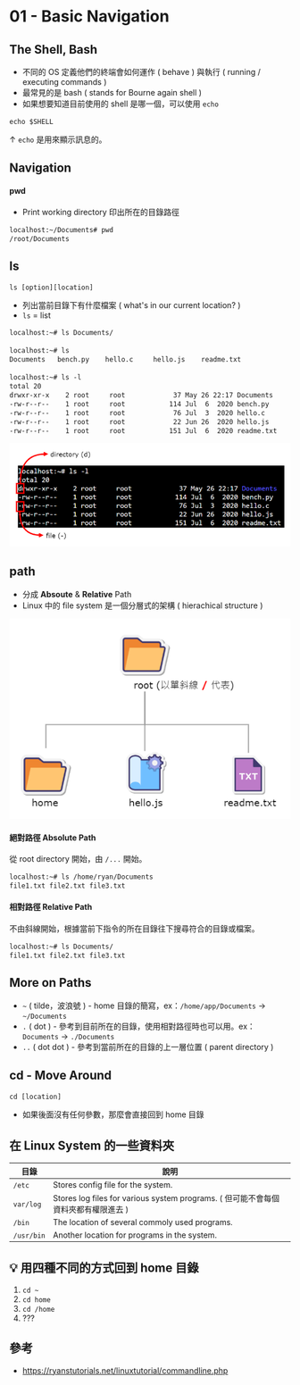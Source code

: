 # 01 - Basic Navigation
## The Shell, Bash
* 不同的 OS 定義他們的終端會如何運作 ( behave ) 與執行 ( running / executing commands )
* 最常見的是 bash ( stands for Bourne again shell )
* 如果想要知道目前使用的 shell 是哪一個，可以使用 `echo`

```
echo $SHELL
```
↑ `echo` 是用來顯示訊息的。

## Navigation
#### pwd
* Print working directory 印出所在的目錄路徑
```
localhost:~/Documents# pwd 
/root/Documents
```
## ls
```
ls [option][location]
```
* 列出當前目錄下有什麼檔案 ( what's in our current location? )
* `ls` = list

```
localhost:~# ls Documents/

localhost:~# ls
Documents   bench.py    hello.c     hello.js    readme.txt

localhost:~# ls -l
total 20
drwxr-xr-x    2 root     root            37 May 26 22:17 Documents
-rw-r--r--    1 root     root           114 Jul  6  2020 bench.py
-rw-r--r--    1 root     root            76 Jul  3  2020 hello.c
-rw-r--r--    1 root     root            22 Jun 26  2020 hello.js
-rw-r--r--    1 root     root           151 Jul  6  2020 readme.txt
```

![](/images/1-1.png)

## path
* 分成 **Absoute** & **Relative** Path
* Linux 中的 file system 是一個分層式的架構 ( hierachical structure )

![](/images/1-2.png)

#### 絕對路徑 Absolute Path
從 root directory 開始，由 `/...` 開始。
```
localhost:~# ls /home/ryan/Documents
file1.txt file2.txt file3.txt
```

#### 相對路徑 Relative Path
不由斜線開始，根據當前下指令的所在目錄往下搜尋符合的目錄或檔案。
```
localhost:~# ls Documents/
file1.txt file2.txt file3.txt
```

## More on Paths
* `~` ( tilde，波浪號 ) - home 目錄的簡寫，ex：`/home/app/Documents` → `~/Documents`
* `.` ( dot ) - 參考到目前所在的目錄，使用相對路徑時也可以用。ex：`Documents` → `./Documents`
* `..` ( dot dot ) - 參考到當前所在的目錄的上一層位置 ( parent directory )

## cd - Move Around
```
cd [location]
```
* 如果後面沒有任何參數，那麼會直接回到 home 目錄

## 在 Linux System 的一些資料夾
| 目錄 | 說明 |
| --- | --- |
| `/etc` | Stores config file for the system. |
| `var/log` | Stores log files for various system programs. ( 但可能不會每個資料夾都有權限進去 )
| `/bin` | The location of several commoly used programs. |
| `/usr/bin` | Another location for programs in the system. |

## 💡 用四種不同的方式回到 home 目錄
1. `cd ~`
2. `cd home`
3. `cd /home`
4. ???

## 參考
* https://ryanstutorials.net/linuxtutorial/commandline.php